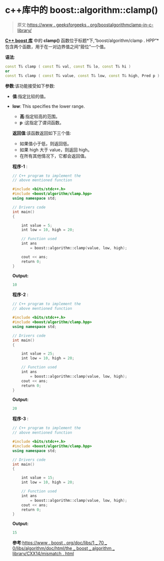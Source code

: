 # c++库中的 boost::algorithm::clamp()

> 原文:[https://www . geeksforgeeks . org/boostalgorithmclamp-in-c-library/](https://www.geeksforgeeks.org/boostalgorithmclamp-in-c-library/)

**[C++ boost 库](https://www.geeksforgeeks.org/advanced-c-boost-library/)** 中的 **clamp()** 函数位于标题*下,“boost/algorithm/clamp . HPP”*包含两个函数，用于在一对边界值之间“箝位”一个值。

**语法**:

```cpp
const T& clamp ( const T& val, const T& lo, const T& hi )
or 
const T& clamp ( const T& value, const T& low, const T& high, Pred p )
```

**参数**:该功能接受如下参数:

*   **值**:指定比较的值。
*   **low**: This specifies the lower range.
    *   **高**:指定较高的范围。
    *   **p** :这指定了谓词函数。

    **返回值**:该函数返回如下三个值:

    *   如果值小于低，则返回低。
    *   如果 high 大于 value，则返回 high。
    *   在所有其他情况下，它都会返回值。

    **程序-1** :

    ```cpp
    // C++ program to implement the
    // above mentioned function

    #include <bits/stdc++.h>
    #include <boost/algorithm/clamp.hpp>
    using namespace std;

    // Drivers code
    int main()
    {

        int value = 5;
        int low = 10, high = 20;

        // Function used
        int ans
            = boost::algorithm::clamp(value, low, high);

        cout << ans;
        return 0;
    }
    ```

    **Output:**

    ```cpp
    10

    ```

    **程序-2** :

    ```cpp
    // C++ program to implement the
    // above mentioned function

    #include <bits/stdc++.h>
    #include <boost/algorithm/clamp.hpp>
    using namespace std;

    // Drivers code
    int main()
    {

        int value = 25;
        int low = 10, high = 20;

        // Function used
        int ans
            = boost::algorithm::clamp(value, low, high);
        cout << ans;
        return 0;
    }
    ```

    **Output:**

    ```cpp
    20

    ```

    **程序-3** :

    ```cpp
    // C++ program to implement the
    // above mentioned function

    #include <bits/stdc++.h>
    #include <boost/algorithm/clamp.hpp>
    using namespace std;

    // Drivers code
    int main()
    {

        int value = 15;
        int low = 10, high = 20;

        // Function used
        int ans
            = boost::algorithm::clamp(value, low, high);
        cout << ans;
        return 0;
    }
    ```

    **Output:**

    ```cpp
    15

    ```

    **参考**:[https://www . boost . org/doc/libs/1 _ 70 _ 0/libs/algorithm/doc/html/the _ boost _ algorithm _ library/CXX14/mismatch . html](https://www.boost.org/doc/libs/1_70_0/libs/algorithm/doc/html/the_boost_algorithm_library/CXX14/mismatch.html)